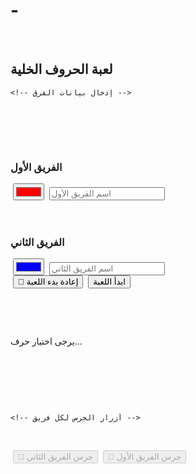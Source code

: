 # -‏<!DOCTYPE html>
‏<html lang="ar">
‏<head>
‏    <meta charset="UTF-8">
‏    <meta name="viewport" content="width=device-width, initial-scale=1.0">
‏    <title>لعبة الحروف الخلية</title>
‏    <style>
‏        body { font-family: Arial, sans-serif; text-align: center; direction: rtl; }
‏        .grid { display: grid; grid-template-columns: repeat(5, 60px); gap: 5px; margin: 20px auto; width: fit-content; }
‏        .cell { width: 60px; height: 60px; background: lightgray; text-align: center; line-height: 60px; font-size: 24px; cursor: pointer; border-radius: 10px; }
‏        .controls { margin: 20px; }
‏        button { padding: 10px; margin: 5px; font-size: 16px; cursor: pointer; }
‏        .team-box { display: inline-block; margin: 10px; padding: 10px; border: 1px solid #ccc; border-radius: 10px; }
‏        .buzzer-btn { font-size: 18px; padding: 15px; width: 150px; }
‏    </style>
‏</head>
‏<body>
‏    <h2>لعبة الحروف الخلية</h2>
    
    <!-- إدخال بيانات الفرق -->
‏    <div class="controls">
‏        <div class="team-box">
‏            <h3>الفريق الأول</h3>
‏            <input type="text" id="team1-name" placeholder="اسم الفريق الأول">
‏            <input type="color" id="team1-color" value="#ff0000">
‏        </div>
‏        <div class="team-box">
‏            <h3>الفريق الثاني</h3>
‏            <input type="text" id="team2-name" placeholder="اسم الفريق الثاني">
‏            <input type="color" id="team2-color" value="#0000ff">
‏        </div>
‏        <button onclick="startGame()">ابدأ اللعبة</button>
‏        <button onclick="resetGame()">🔄 إعادة بدء اللعبة</button>
‏    </div>

‏    <div class="controls">
‏        <p id="turn">يرجى اختيار حرف...</p>
‏    </div>

‏    <div class="grid" id="grid">
        <!-- سيتم إنشاء الحروف تلقائيًا هنا -->
‏    </div>

    <!-- أزرار الجرس لكل فريق -->
‏    <div class="controls">
‏        <button class="buzzer-btn" id="buzzer-team1" onclick="buzz('team1')" disabled>🔔 جرس <span id="team1-label">الفريق الأول</span></button>
‏        <button class="buzzer-btn" id="buzzer-team2" onclick="buzz('team2')" disabled>🔔 جرس <span id="team2-label">الفريق الثاني</span></button>
‏    </div>

‏    <script>
‏        let team1 = { name: "", color: "" };
‏        let team2 = { name: "", color: "" };
‏        let selectedCell = null; // الحرف المختار
‏        let currentTeam = ""; // الفريق الذي ضغط على الجرس
‏        let buzzerPressed = false;
‏        let letters = ["أ", "ب", "ت", "ث", "ج", "ح", "خ", "د", "ذ", "ر", "ز", "س", "ش", "ص", "ض", "ط", "ظ", "ع", "غ", "ف", "ق", "ك", "ل", "م", "ن"];

‏        function startGame() {
‏            team1.name = document.getElementById("team1-name").value || "فريق 1";
‏            team1.color = document.getElementById("team1-color").value;
            
‏            team2.name = document.getElementById("team2-name").value || "فريق 2";
‏            team2.color = document.getElementById("team2-color").value;

‏            document.getElementById("team1-label").innerText = team1.name;
‏            document.getElementById("team2-label").innerText = team2.name;
‏            document.getElementById("turn").innerText = "يرجى اختيار حرف...";
            
‏            createGrid();
        }

‏        function createGrid() {
‏            let grid = document.getElementById("grid");
‏            grid.innerHTML = ""; // مسح الشبكة السابقة

‏            for (let letter of letters) {
‏                let cell = document.createElement("div");
‏                cell.classList.add("cell");
‏                cell.innerText = letter;
‏                cell.onclick = function () { selectLetter(cell, letter); };
‏                grid.appendChild(cell);
            }

            // تعطيل الجرس عند بداية اللعبة
‏            document.getElementById("buzzer-team1").disabled = true;
‏            document.getElementById("buzzer-team2").disabled = true;
        }

‏        function selectLetter(cell, letter) {
‏            if (selectedCell) {
‏                selectedCell.style.border = "none"; // إزالة التحديد عن الحرف السابق
            }

‏            selectedCell = cell;
‏            cell.style.border = "3px solid black"; // تمييز الحرف المختار

‏            document.getElementById("turn").innerText = `تم اختيار الحرف "${letter}". اضغطوا على الجرس للإجابة!`;

            // تفعيل أزرار الجرس
‏            document.getElementById("buzzer-team1").disabled = false;
‏            document.getElementById("buzzer-team2").disabled = false;
‏            buzzerPressed = false;
        }

‏        function buzz(team) {
‏            if (buzzerPressed || !selectedCell) return; // لا يسمح بالضغط قبل اختيار الحرف
‏            buzzerPressed = true;
            
‏            currentTeam = team;
‏            let teamName = team === "team1" ? team1.name : team2.name;

‏            document.getElementById("turn").innerText = `الدور الآن لفريق: ${teamName}. أجب عن السؤال!`;

            // تعطيل أزرار الجرس لمنع الفريق الآخر من الضغط
‏            document.getElementById("buzzer-team1").disabled = true;
‏            document.getElementById("buzzer-team2").disabled = true;

‏            askQuestion(selectedCell);
        }

‏        function askQuestion(cell) {
‏            let letter = cell.innerText;
‏            let answer = prompt(`اذكر كلمة تبدأ بحرف "${letter}"`);

‏            if (answer && answer.startsWith(letter)) {
‏                let teamColor = currentTeam === "team1" ? team1.color : team2.color;
‏                cell.style.background = teamColor;
‏                cell.onclick = null; // منع إعادة اختيار الخلية
‏                cell.style.border = "none";
‏            } else {
‏                alert("إجابة خاطئة! يمكن للفريق الآخر المحاولة.");
            }

            // إعادة تهيئة الجولة
‏            document.getElementById("turn").innerText = "يرجى اختيار حرف جديد...";
‏            selectedCell = null;
‏            buzzerPressed = false;
            
            // إعادة تفعيل أزرار الجرس للجولة القادمة
‏            document.getElementById("buzzer-team1").disabled = true;
‏            document.getElementById("buzzer-team2").disabled = true;
        }

‏        function resetGame() {
‏            createGrid(); // إعادة إنشاء الحروف
‏            document.getElementById("turn").innerText = "تمت إعادة اللعبة! يرجى اختيار حرف...";
            
            // تعطيل الجرس بعد إعادة التشغيل
‏            document.getElementById("buzzer-team1").disabled = true;
‏            document.getElementById("buzzer-team2").disabled = true;
        }

        // ربط البلوتوث باستخدام Web Bluetooth API
‏        async function connectBluetooth() {
‏            try {
‏                const device = await navigator.bluetooth.requestDevice({
‏                    acceptAllDevices: true,
‏                    optionalServices: ['battery_service'] // خدمة يمكن استخدامها عند الاتصال بالجهاز
                });

‏                const server = await device.gatt.connect();
‏                const service = await server.getPrimaryService('battery_service');
‏                const characteristic = await service.getCharacteristic('battery_level');
‏                const value = await characteristic.readValue();

‏                console.log('Battery Level: ' + value.getUint8(0));
                
                // في هذه الخطوة، يمكنك إرسال الإشارة عند تلقي ضغط الجرس
‏                alert("تم الاتصال بالجهاز عبر البلوتوث!");

‏            } catch (error) {
‏                console.error('Error: ' + error);
            }
        }

        // عند الضغط على الجرس من الهاتف باستخدام البلوتوث
‏        function buzzWithBluetooth() {
‏            connectBluetooth(); // الاتصال بالجهاز عبر البلوتوث
            // بعد الاتصال بالجهاز يمكنك إضافة منطقك لتحليل ضغط الجرس
‏            alert("تم الضغط على الجرس عبر البلوتوث!");
        }

        // إضافة زر للاتصال عبر البلوتوث
‏        document.getElementById("buzzer-team1").onclick = buzzWithBluetooth;
‏        document.getElementById("buzzer-team2").onclick = buzzWithBluetooth;
‏    </script>
‏</body>
‏</html>
